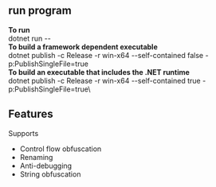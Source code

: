 ## run program
**To run**\
dotnet run -- <arguments>\
**To build a framework dependent executable**\
dotnet publish -c Release -r win-x64 --self-contained false -p:PublishSingleFile=true\
**To build an executable that includes the .NET runtime**\
dotnet publish -c Release -r win-x64 --self-contained true -p:PublishSingleFile=true\



## Features
Supports
- Control flow obfuscation
- Renaming
- Anti-debugging
- String obfuscation
